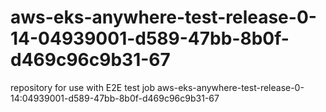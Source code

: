 # aws-eks-anywhere-test-release-0-14-04939001-d589-47bb-8b0f-d469c96c9b31-67
repository for use with E2E test job aws-eks-anywhere-test-release-0-14:04939001-d589-47bb-8b0f-d469c96c9b31-67
